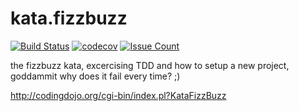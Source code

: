# kata.fizzbuzz 
[![Build Status](https://travis-ci.org/jasontrublu/kata.fizzbuzz.svg?branch=master)](https://travis-ci.org/jasontrublu/kata.fizzbuzz) [![codecov](https://codecov.io/gh/jasontrublu/kata.fizzbuzz/branch/master/graph/badge.svg)](https://codecov.io/gh/jasontrublu/kata.fizzbuzz) [![Issue Count](https://codeclimate.com/github/jasontrublu/kata.fizzbuzz/badges/issue_count.svg)](https://codeclimate.com/github/jasontrublu/kata.fizzbuzz)

the fizzbuzz kata, excercising TDD and how to setup a new project, goddammit why does it fail every time? ;)

http://codingdojo.org/cgi-bin/index.pl?KataFizzBuzz
